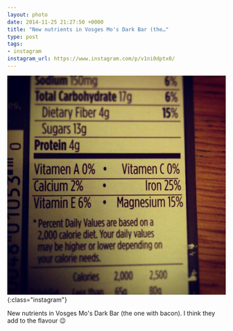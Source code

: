 ```yaml
---
layout: photo
date: 2014-11-25 21:27:50 +0000
title: "New nutrients in Vosges Mo's Dark Bar (the…"
type: post
tags:
- instagram
instagram_url: https://www.instagram.com/p/v1ni0dptx0/
---
```


![Instagram - v1ni0dptx0](/img/v1ni0dptx0.jpg){:class="instagram"}

New nutrients in Vosges Mo's Dark Bar (the one with bacon). I think they add to the flavour 😉
